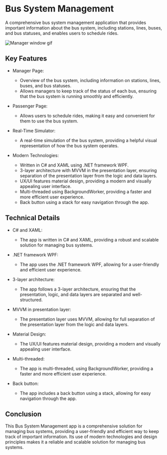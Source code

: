 # Bus System Management

A comprehensive bus system management application that provides important information about the bus system, including stations, lines, buses, and bus statuses, and enables users to schedule rides.

![Manager window gif](https://user-images.githubusercontent.com/73488759/219343651-5b5c95af-22b8-4fb8-9c1b-8d41c20525b2.gif)

## Key Features

- Manager Page:
  - Overview of the bus system, including information on stations, lines, buses, and bus statuses.
  - Allows managers to keep track of the status of each bus, ensuring that the bus system is running smoothly and efficiently.

- Passenger Page:
  - Allows users to schedule rides, making it easy and convenient for them to use the bus system.

- Real-Time Simulator:
  - A real-time simulation of the bus system, providing a helpful visual representation of how the bus system operates.

- Modern Technologies:
  - Written in C# and XAML using .NET framework WPF.
  - 3-layer architecture with MVVM in the presentation layer, ensuring separation of the presentation layer from the logic and data layers.
  - UX/UI features material design, providing a modern and visually appealing user interface.
  - Multi-threaded using BackgroundWorker, providing a faster and more efficient user experience.
  - Back button using a stack for easy navigation through the app.

## Technical Details

- C# and XAML: 
  - The app is written in C# and XAML, providing a robust and scalable solution for managing bus systems.

- .NET framework WPF: 
  - The app uses the .NET framework WPF, allowing for a user-friendly and efficient user experience.

- 3-layer architecture: 
  - The app follows a 3-layer architecture, ensuring that the presentation, logic, and data layers are separated and well-structured.

- MVVM in presentation layer: 
  - The presentation layer uses MVVM, allowing for full separation of the presentation layer from the logic and data layers.

- Material Design: 
  - The UX/UI features material design, providing a modern and visually appealing user interface.

- Multi-threaded: 
  - The app is multi-threaded, using BackgroundWorker, providing a faster and more efficient user experience.

- Back button: 
  - The app includes a back button using a stack, allowing for easy navigation through the app.

## Conclusion

This Bus System Management app is a comprehensive solution for managing bus systems, providing a user-friendly and efficient way to keep track of important information. Its use of modern technologies and design principles makes it a reliable and scalable solution for managing bus systems.
